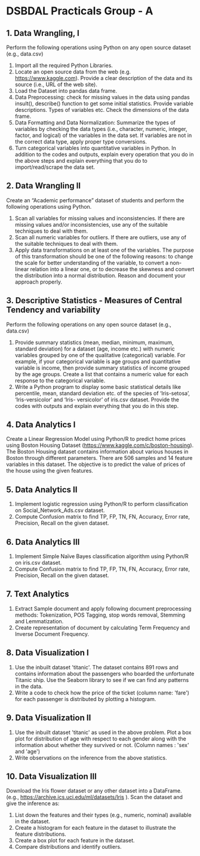 # DSBDAL Practicals Group - A

## 1. Data Wrangling, I
Perform the following operations using Python on any open source dataset (e.g., data.csv)
1. Import all the required Python Libraries.
2. Locate an open source data from the web (e.g. https://www.kaggle.com). Provide a clear
description of the data and its source (i.e., URL of the web site).
3. Load the Dataset into pandas data frame.
4. Data Preprocessing: check for missing values in the data using pandas insult(), describe()
function to get some initial statistics. Provide variable descriptions. Types of variables
etc. Check the dimensions of the data frame.
5. Data Formatting and Data Normalization: Summarize the types of variables by checking
the data types (i.e., character, numeric, integer, factor, and logical) of the variables in the
data set. If variables are not in the correct data type, apply proper type conversions.
6. Turn categorical variables into quantitative variables in Python.
In addition to the codes and outputs, explain every operation that you do in the above steps and
explain everything that you do to import/read/scrape the data set.

## 2. Data Wrangling II
Create an “Academic performance” dataset of students and perform the following operations
using Python.
1. Scan all variables for missing values and inconsistencies. If there are missing values
and/or inconsistencies, use any of the suitable techniques to deal with them.
2. Scan all numeric variables for outliers. If there are outliers, use any of the suitable
techniques to deal with them.
3. Apply data transformations on at least one of the variables. The purpose of this
transformation should be one of the following reasons: to change the scale for better
understanding of the variable, to convert a non-linear relation into a linear one, or to
decrease the skewness and convert the distribution into a normal distribution.
Reason and document your approach properly.

## 3. Descriptive Statistics - Measures of Central Tendency and variability
Perform the following operations on any open source dataset (e.g., data.csv)
1. Provide summary statistics (mean, median, minimum, maximum, standard deviation) for
a dataset (age, income etc.) with numeric variables grouped by one of the qualitative
(categorical) variable. For example, if your categorical variable is age groups and
quantitative variable is income, then provide summary statistics of income grouped by
the age groups. Create a list that contains a numeric value for each response to the
categorical variable.
2. Write a Python program to display some basic statistical details like percentile, mean,
standard deviation etc. of the species of ‘Iris-setosa’, ‘Iris-versicolor’ and ‘Iris-
versicolor’ of iris.csv dataset.
Provide the codes with outputs and explain everything that you do in this step.

## 4. Data Analytics I
Create a Linear Regression Model using Python/R to predict home prices using Boston Housing
Dataset (https://www.kaggle.com/c/boston-housing). The Boston Housing dataset contains
information about various houses in Boston through different parameters. There are 506 samples
and 14 feature variables in this dataset.
The objective is to predict the value of prices of the house using the given features.

## 5. Data Analytics II
1. Implement logistic regression using Python/R to perform classification on
Social_Network_Ads.csv dataset.
2. Compute Confusion matrix to find TP, FP, TN, FN, Accuracy, Error rate, Precision,
Recall on the given dataset.

## 6. Data Analytics III
1. Implement Simple Naïve Bayes classification algorithm using Python/R on iris.csv
dataset.
2. Compute Confusion matrix to find TP, FP, TN, FN, Accuracy, Error rate, Precision,
Recall on the given dataset.

## 7. Text Analytics
1. Extract Sample document and apply following document preprocessing methods:
Tokenization, POS Tagging, stop words removal, Stemming and Lemmatization.
2. Create representation of document by calculating Term Frequency and Inverse Document
Frequency.

## 8. Data Visualization I
1. Use the inbuilt dataset 'titanic'. The dataset contains 891 rows and contains information
about the passengers who boarded the unfortunate Titanic ship. Use the Seaborn library
to see if we can find any patterns in the data.
2. Write a code to check how the price of the ticket (column name: 'fare') for each
passenger is distributed by plotting a histogram.

## 9. Data Visualization II
1. Use the inbuilt dataset 'titanic' as used in the above problem. Plot a box plot for
distribution of age with respect to each gender along with the information about whether
they survived or not. (Column names : 'sex' and 'age')
2. Write observations on the inference from the above statistics.

## 10. Data Visualization III
Download the Iris flower dataset or any other dataset into a DataFrame. (e.g.,
https://archive.ics.uci.edu/ml/datasets/Iris ). Scan the dataset and give the inference as:
1. List down the features and their types (e.g., numeric, nominal) available in the dataset.
2. Create a histogram for each feature in the dataset to illustrate the feature distributions.
3. Create a box plot for each feature in the dataset.
4. Compare distributions and identify outliers.
